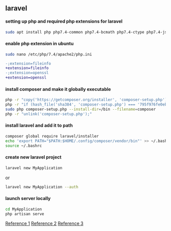 ## laravel 

#### setting up php and required php extensions for laravel
```bash
sudo apt install php php7.4-common php7.4-bcmath php7.4-ctype php7.4-json php7.4-mbstring php7.4-xml php7.4-tokenizer php7.4-zip openssl
```

#### enable php extension in ubuntu
```bash
sudo nano /etc/php/7.4/apache2/php.ini
```
```diff
-;extension=fileinfo
+extension=fileinfo
-;extension=openssl
+extension=openssl
```

#### install composer and make it globally executable
```bash
php -r "copy('https://getcomposer.org/installer', 'composer-setup.php');"
php -r "if (hash_file('sha384', 'composer-setup.php') === '795f976fe0ebd8b75f26a6dd68f78fd3453ce79f32ecb33e7fd087d39bfeb978342fb73ac986cd4f54edd0dc902601dc') { echo 'Installer verified'; } else { echo 'Installer corrupt'; unlink('composer-setup.php'); } echo PHP_EOL;"
sudo php composer-setup.php --install-dir=/bin --filename=composer
php -r "unlink('composer-setup.php');"
```

#### install laravel and add it to path
```bash
composer global require laravel/installer
echo 'export PATH="$PATH:$HOME/.config/composer/vendor/bin"' >> ~/.bashrc
source ~/.bashrc
```

#### create new laravel project
```bash
laravel new MyApplication
```
or 
```bash
laravel new MyApplication --auth
```

#### launch server locally
```bash
cd MyApplication
php artisan serve
```
[Reference 1](https://getcomposer.org/download/)
[Reference 2](https://laravel.com/docs/8.x/installation)
[Reference 3](http://www.linuxandubuntu.com/home/install-laravel-in-ubuntu-20-04-lts)
